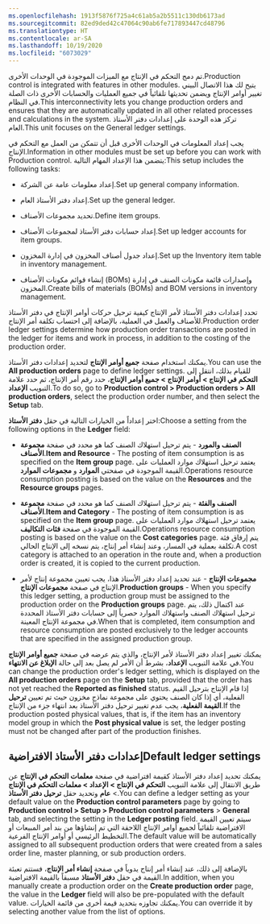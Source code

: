 ```yaml
---
ms.openlocfilehash: 1913f5876f725a4c61ab5a2b5511c130db6173ad
ms.sourcegitcommit: 82ed9ded42c47064c90ab6fe717893447cd48796
ms.translationtype: HT
ms.contentlocale: ar-SA
ms.lasthandoff: 10/19/2020
ms.locfileid: "6073029"
---
```

<span data-ttu-id="60426-101">تم دمج التحكم في الإنتاج مع الميزات الموجودة في الوحدات الأخرى.</span><span class="sxs-lookup"><span data-stu-id="60426-101">Production control is integrated with features in other modules.</span></span> <span data-ttu-id="60426-102">يتيح لك هذا الاتصال البيني تغيير أوامر الإنتاج ويضمن تحديثها تلقائياً في جميع العمليات والحسابات الأخرى ذات الصلة في النظام.</span><span class="sxs-lookup"><span data-stu-id="60426-102">This interconnectivity lets you change production orders and ensures that they are automatically updated in all other related processes and calculations in the system.</span></span> <span data-ttu-id="60426-103">تركز هذه الوحدة على إعدادات دفتر الأستاذ العام.</span><span class="sxs-lookup"><span data-stu-id="60426-103">This unit focuses on the General ledger settings.</span></span>

<span data-ttu-id="60426-104">يجب إعداد المعلومات في الوحدات الأخرى قبل أن تتمكن من العمل مع التحكم في الإنتاج.</span><span class="sxs-lookup"><span data-stu-id="60426-104">Information in other modules must be set up before you can work with Production control.</span></span> <span data-ttu-id="60426-105">يتضمن هذا الإعداد المهام التالية:</span><span class="sxs-lookup"><span data-stu-id="60426-105">This setup includes the following tasks:</span></span>

-   <span data-ttu-id="60426-106">إعداد معلومات عامة عن الشركة.</span><span class="sxs-lookup"><span data-stu-id="60426-106">Set up general company information.</span></span>

-   <span data-ttu-id="60426-107">إعداد دفتر الأستاذ العام.</span><span class="sxs-lookup"><span data-stu-id="60426-107">Set up the general ledger.</span></span>

-   <span data-ttu-id="60426-108">تحديد مجموعات الأصناف.</span><span class="sxs-lookup"><span data-stu-id="60426-108">Define item groups.</span></span>

-   <span data-ttu-id="60426-109">إعداد حسابات دفتر الأستاذ لمجموعات الأصناف.</span><span class="sxs-lookup"><span data-stu-id="60426-109">Set up ledger accounts for item groups.</span></span>

-   <span data-ttu-id="60426-110">إعداد جدول أصناف المخزون في إدارة المخزون.</span><span class="sxs-lookup"><span data-stu-id="60426-110">Set up the Inventory item table in inventory management.</span></span>

-   <span data-ttu-id="60426-111">إنشاء قوائم مكونات الأصناف (BOMs) وإصدارات قائمة مكونات الصنف في إدارة المخزون.</span><span class="sxs-lookup"><span data-stu-id="60426-111">Create bills of materials (BOMs) and BOM versions in inventory management.</span></span>

<span data-ttu-id="60426-112">تحدد إعدادات دفتر الأستاذ لأمر الإنتاج كيفية ترحيل حركات أوامر الإنتاج في دفتر الأستاذ للأصناف والعمل في العملية، بالإضافة إلى احتساب تكلفة أمر الإنتاج.</span><span class="sxs-lookup"><span data-stu-id="60426-112">Production order ledger settings determine how production order transactions are posted in the ledger for items and work in process, in addition to the costing of the production order.</span></span>

<span data-ttu-id="60426-113">يمكنك استخدام صفحة **جميع أوامر الإنتاج** لتحديد إعدادات دفتر الأستاذ.</span><span class="sxs-lookup"><span data-stu-id="60426-113">You can use the **All production orders** page to define ledger settings.</span></span> <span data-ttu-id="60426-114">للقيام بذلك، انتقل إلى **التحكم في الإنتاج > أوامر الإنتاج > جميع أوامر الإنتاج**، حدد رقم أمر الإنتاج، ثم حدد علامة التبويب **الإعداد**.</span><span class="sxs-lookup"><span data-stu-id="60426-114">To do so, go to **Production control > Production orders > All production orders**, select the production order number, and then select the **Setup** tab.</span></span>

<span data-ttu-id="60426-115">اختر إعداداً من الخيارات التالية في حقل **دفتر الأستاذ**:</span><span class="sxs-lookup"><span data-stu-id="60426-115">Choose a setting from the following options in the **Ledger** field:</span></span>

-   <span data-ttu-id="60426-116">**الصنف والمورد** - يتم ترحيل استهلاك الصنف كما هو محدد في صفحة **مجموعة الأصناف**.</span><span class="sxs-lookup"><span data-stu-id="60426-116">**Item and Resource** - The posting of item consumption is as specified on the **Item group** page.</span></span> <span data-ttu-id="60426-117">يعتمد ترحيل استهلاك موارد العمليات على القيمة الموجودة في صفحتي **الموارد** و **مجموعات الموارد**.</span><span class="sxs-lookup"><span data-stu-id="60426-117">Operations resource consumption posting is based on the value on the **Resources** and the **Resource groups** pages.</span></span>

-   <span data-ttu-id="60426-118">**الصنف والفئة** - يتم ترحيل استهلاك الصنف كما هو محدد في صفحة **مجموعة الأصناف**.</span><span class="sxs-lookup"><span data-stu-id="60426-118">**Item and Category** - The posting of item consumption is as specified on the **Item group** page.</span></span> <span data-ttu-id="60426-119">يعتمد ترحيل استهلاك موارد العمليات على القيمة الموجودة في صفحة **فئات التكاليف**.</span><span class="sxs-lookup"><span data-stu-id="60426-119">Operations resource consumption posting is based on the value on the **Cost categories** page.</span></span> <span data-ttu-id="60426-120">يتم إرفاق فئة تكلفة بعملية في المسار، وعند إنشاء أمر إنتاج، يتم نسخه إلى الإنتاج الحالي.</span><span class="sxs-lookup"><span data-stu-id="60426-120">A cost category is attached to an operation in the route and, when a production order is created, it is copied to the current production.</span></span>

-   <span data-ttu-id="60426-121">**مجموعات الإنتاج** - عند تحديد إعداد دفتر الأستاذ هذا، يجب تعيين مجموعة إنتاج لأمر الإنتاج في صفحة **مجموعات الإنتاج**.</span><span class="sxs-lookup"><span data-stu-id="60426-121">**Production groups** - When you specify this ledger setting, a production group must be assigned to the production order on the **Production groups** page.</span></span> <span data-ttu-id="60426-122">عند اكتمال ذلك، يتم ترحيل استهلاك الصنف واستهلاك الموارد حصرياً إلى حسابات دفتر الأستاذ المحددة في مجموعة الإنتاج المعينة.</span><span class="sxs-lookup"><span data-stu-id="60426-122">When that is completed, item consumption and resource consumption are posted exclusively to the ledger accounts that are specified in the assigned production group.</span></span>

<span data-ttu-id="60426-123">يمكنك تغيير إعداد دفتر الأستاذ لأمر الإنتاج، والذي يتم عرضه في صفحة **جميع أوامر الإنتاج** في علامة التبويب **الإعداد**، بشرط أن الأمر لم يصل بعد إلى حالة **الإبلاغ عن الانتهاء**.</span><span class="sxs-lookup"><span data-stu-id="60426-123">You can change the production order's ledger setting, which is displayed on the **All production orders** page on the **Setup** tab, provided that the order has not yet reached the **Reported as finished** status.</span></span> <span data-ttu-id="60426-124">إذا قام الإنتاج بترحيل القيم الفعلية، أي إذا كان الصنف يحتوي على مجموعة نماذج مخزون حيث تم تعيين **ترحيل القيمة الفعلية**، يجب عدم تغيير ترحيل دفتر الأستاذ بعد انتهاء جزء من الإنتاج.</span><span class="sxs-lookup"><span data-stu-id="60426-124">If the production posted physical values, that is, if the item has an inventory model group in which the **Post physical value** is set, the ledger posting must not be changed after part of the production finishes.</span></span>

## <a name="default-ledger-settings"></a><span data-ttu-id="60426-125">إعدادات دفتر الأستاذ الافتراضية</span><span class="sxs-lookup"><span data-stu-id="60426-125">Default ledger settings</span></span>

<span data-ttu-id="60426-126">يمكنك تحديد إعداد دفتر الأستاذ كقيمة افتراضية في صفحة **معلمات التحكم في الإنتاج** عن طريق الانتقال إلى علامة التبويب **التحكم في الإنتاج > الإعداد > معلمات التحكم في الإنتاج** > **عام** وتحديد حقل **ترحيل دفتر الأستاذ**.</span><span class="sxs-lookup"><span data-stu-id="60426-126">You can define a ledger setting as your default value on the **Production control parameters** page by going to **Production control > Setup > Production control parameters** > **General** tab, and selecting the setting in the **Ledger posting** field.</span></span> <span data-ttu-id="60426-127">سيتم تعيين القيمة الافتراضية تلقائياً لجميع أوامر الإنتاج اللاحقة التي تم إنشاؤها من بند أمر المبيعات أو التخطيط الرئيسي أو أوامر الإنتاج الفرعية.</span><span class="sxs-lookup"><span data-stu-id="60426-127">The default value will be automatically assigned to all subsequent production orders that were created from a sales order line, master planning, or sub production orders.</span></span>

<span data-ttu-id="60426-128">بالإضافة إلى ذلك، عند إنشاء أمر إنتاج يدوياً في صفحة **إنشاء أمر الإنتاج**، فستتم تعبئة القيمة في حقل **دفتر الأستاذ** مسبقاً بالقيمة الافتراضية.</span><span class="sxs-lookup"><span data-stu-id="60426-128">In addition, when you manually create a production order on the **Create production order** page, the value in the **Ledger** field will also be pre-populated with the default value.</span></span> <span data-ttu-id="60426-129">يمكنك تجاوزه بتحديد قيمة أخرى من قائمة الخيارات.</span><span class="sxs-lookup"><span data-stu-id="60426-129">You can override it by selecting another value from the list of options.</span></span>
